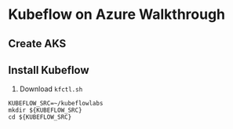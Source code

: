 # Kubeflow on Azure Walkthrough

## Create AKS 
## Install Kubeflow
1. Download `kfctl.sh`
```
KUBEFLOW_SRC=~/kubeflowlabs
mkdir ${KUBEFLOW_SRC}
cd ${KUBEFLOW_SRC}
```

